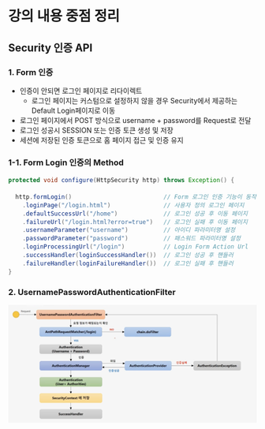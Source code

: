 # 강의 내용 중점 정리

## Security 인증 API

### 1. Form 인증
- 인증이 안되면 로그인 페이지로 리다이렉트
    - 로그인 페이지는 커스텀으로 설정하지 않을 경우 Security에서 제공하는 Default Login페이지로 이동
- 로그인 페이지에서 POST 방식으로 username + password를 Request로 전달
- 로그인 성공시 SESSION 또는 인증 토큰 생성 및 저장
- 세션에 저장된 인증 토큰으로 홈 페이지 접근 및 인증 유지

### 1-1. Form Login 인증의 Method

```java
protected void configure(HttpSecurity http) throws Exception() {

  http.formLogin()                          // Form 로그인 인증 기능이 동작
    .loginPage("/login.html")               // 사용자 정의 로그인 페이지
    .defaultSuccessUrl("/home")             // 로그인 성공 후 이동 페이지
    .failureUrl("/login.html?error=true")   // 로그인 실패 후 이동 페이지
    .usernameParameter("username")          // 아이디 파라미터명 설정
    .passwordParameter("password")          // 패스워드 파라미터명 설정
    .loginProcessingUrl("/login")           // Login Form Action Url
    .successHandler(loginSuccessHandler())  // 로그인 성공 후 핸들러
    .failureHandler(loginFailureHandler())  // 로그인 실패 후 핸들러
}
```
### 2. UsernamePasswordAuthenticationFilter

![](./readmeImg/AuthenticationFlow.png)